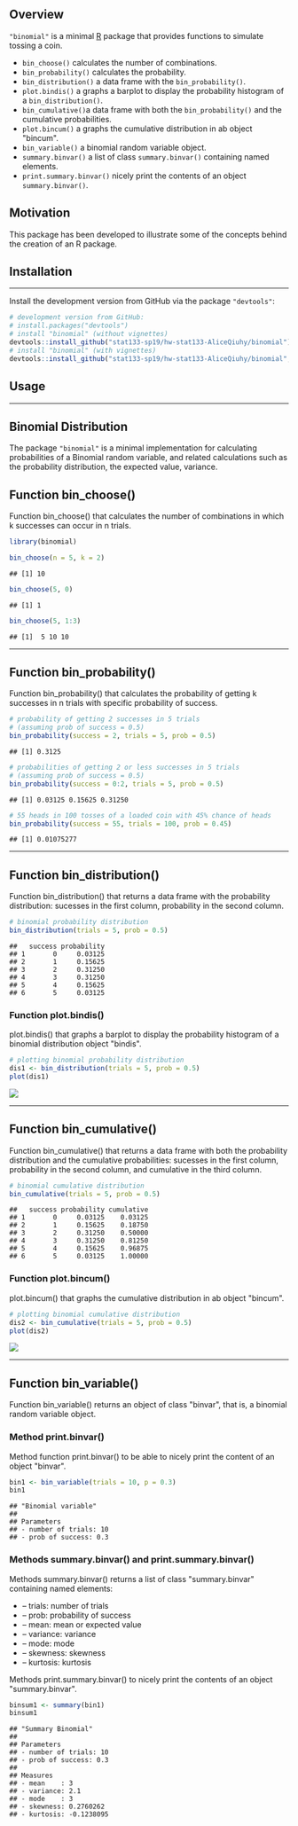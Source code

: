 ## Overview

`"binomial"` is a minimal [R](http://www.r-project.org/) package that
provides functions to simulate tossing a coin.

  - `bin_choose()` calculates the number of combinations.
  - `bin_probability()` calculates the probability.
  - `bin_distribution()` a data frame with the `bin_probability()`.
  - `plot.bindis()` a graphs a barplot to display the probability histogram of a `bin_distribution()`.
  - `bin_cumulative()`a data frame with both the `bin_probability()` and the cumulative probabilities.
  - `plot.bincum()` a graphs the cumulative distribution in ab object "bincum".
  - `bin_variable()` a binomial random variable object.
  - `summary.binvar()`  a list of class `summary.binvar()` containing named elements.
  - `print.summary.binvar()` nicely print the contents of an object `summary.binvar()`.

## Motivation

This package has been developed to illustrate some of the concepts behind the creation of an R package.

## Installation
------------

Install the development version from GitHub via the package `"devtools"`:

``` r
# development version from GitHub:
# install.packages("devtools") 
# install "binomial" (without vignettes)
devtools::install_github("stat133-sp19/hw-stat133-AliceQiuhy/binomial")
# install "binomial" (with vignettes)
devtools::install_github("stat133-sp19/hw-stat133-AliceQiuhy/binomial", build_vignettes = TRUE)
```

## Usage
-----

## Binomial Distribution

The package `"binomial"` is a minimal implementation for calculating probabilities of a Binomial random variable, and related calculations such as the probability distribution, the expected value, variance.

## Function bin_choose()

Function bin_choose() that calculates the number of combinations in which k successes can occur in n trials.

```r
library(binomial)

bin_choose(n = 5, k = 2)
```

```
## [1] 10
```

```r
bin_choose(5, 0)
```

```
## [1] 1
```

```r
bin_choose(5, 1:3)
```

```
## [1]  5 10 10
```

---

## Function bin_probability()

Function bin_probability() that calculates the probability of getting k successes in n trials with specific probability of success.


```r
# probability of getting 2 successes in 5 trials
# (assuming prob of success = 0.5)
bin_probability(success = 2, trials = 5, prob = 0.5)
```

```
## [1] 0.3125
```

```r
# probabilities of getting 2 or less successes in 5 trials
# (assuming prob of success = 0.5)
bin_probability(success = 0:2, trials = 5, prob = 0.5)
```

```
## [1] 0.03125 0.15625 0.31250
```

```r
# 55 heads in 100 tosses of a loaded coin with 45% chance of heads
bin_probability(success = 55, trials = 100, prob = 0.45)
```

```
## [1] 0.01075277
```

---

## Function bin_distribution()

Function bin_distribution() that returns a data frame with the probability distribution: sucesses in the first column, probability in the second column.


```r
# binomial probability distribution
bin_distribution(trials = 5, prob = 0.5)
```

```
##   success probability
## 1       0     0.03125
## 2       1     0.15625
## 3       2     0.31250
## 4       3     0.31250
## 5       4     0.15625
## 6       5     0.03125
```

### Function plot.bindis()
plot.bindis() that graphs a barplot to display the probability histogram of a binomial distribution object "bindis".


```r
# plotting binomial probability distribution
dis1 <- bin_distribution(trials = 5, prob = 0.5)
plot(dis1)
```

![](README_files/figure-html/unnamed-chunk-4-1.png)<!-- -->

---

## Function bin_cumulative()

Function bin_cumulative() that returns a data frame with both the probability distribution and the cumulative probabilities: sucesses in the first column, probability in the second column, and cumulative in the third column.


```r
# binomial cumulative distribution
bin_cumulative(trials = 5, prob = 0.5)
```

```
##   success probability cumulative
## 1       0     0.03125    0.03125
## 2       1     0.15625    0.18750
## 3       2     0.31250    0.50000
## 4       3     0.31250    0.81250
## 5       4     0.15625    0.96875
## 6       5     0.03125    1.00000
```

### Function plot.bincum()
plot.bincum() that graphs the cumulative distribution in ab object "bincum".


```r
# plotting binomial cumulative distribution
dis2 <- bin_cumulative(trials = 5, prob = 0.5)
plot(dis2)
```

![](README_files/figure-html/unnamed-chunk-6-1.png)<!-- -->

---


## Function bin_variable()

Function bin_variable() returns an object of class "binvar", that is, a binomial random variable object.

### Method print.binvar()

Method function print.binvar() to be able to nicely print the content of an object "binvar".


```r
bin1 <- bin_variable(trials = 10, p = 0.3)
bin1
```

```
## "Binomial variable" 
## 
## Parameters
## - number of trials: 10 
## - prob of success: 0.3
```


### Methods summary.binvar() and print.summary.binvar()

Methods summary.binvar() returns a list of class "summary.binvar" containing named elements:

* – trials: number of trials
* – prob: probability of success
* – mean: mean or expected value
* – variance: variance
* – mode: mode
* – skewness: skewness
* – kurtosis: kurtosis

Methods print.summary.binvar() to nicely print the contents of an object "summary.binvar".


```r
binsum1 <- summary(bin1)
binsum1
```

```
## "Summary Binomial" 
## 
## Parameters 
## - number of trials: 10 
## - prob of success: 0.3 
## 
## Measures 
## - mean    : 3 
## - variance: 2.1 
## - mode    : 3 
## - skewness: 0.2760262 
## - kurtosis: -0.1238095
```
